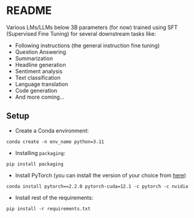 # README

Various LMs/LLMs below 3B parameters (for now) trained using SFT (Supervised Fine Tuning) for several downstream tasks like:

* Following instructions (the general instruction fine tuning)
* Question Answering
* Summarization
* Headline generation
* Sentiment analysis
* Text classification
* Language translation
* Code generation
* And more coming...

## Setup

* Create a Conda environment:

```
conda create -n env_name python=3.11
```

* Installing `packaging`:

```
pip install packaging
```

* Install PyTorch (you can install the version of your choice from [here](https://pytorch.org/get-started/locally/))

```
conda install pytorch==2.2.0 pytorch-cuda=12.1 -c pytorch -c nvidia
```

* Install rest of the requirements:

```
pip install -r requirements.txt
```

